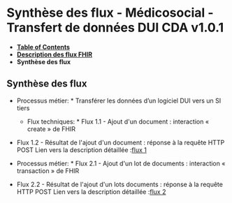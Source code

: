 # Synthèse des flux - Médicosocial - Transfert de données DUI CDA v1.0.1

* [**Table of Contents**](toc.md)
* [**Description des flux FHIR**](description_flux.md)
* **Synthèse des flux**

## Synthèse des flux

* Processus métier: * Transférer les données d’un logiciel DUI vers un SI tiers

  * Flux techniques: * Flux 1.1 - Ajout d'un document : interaction « create » de FHIR
* Flux 1.2 - Résultat de l'ajout d'un document : réponse à la requête HTTP POST
Lien vers la description détaillée :[flux 1](description_flux_1_ajout_doc.md)
* Processus métier: * Flux 2.1 - Ajout d'un lot de documents : interaction « transaction » de FHIR
* Flux 2.2 - Résultat de l'ajout d'un lots documents : réponse à la requête HTTP POST
Lien vers la description détaillée :[flux 2](description_flux_2_ajout_lot_doc.md)

